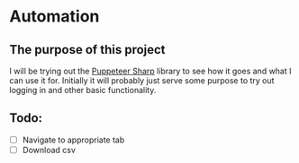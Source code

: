 # Automation

## The purpose of this project
I will be trying out the [Puppeteer Sharp](https://www.puppeteersharp.com/) library to see how it goes and what I can use it for. Initially it will probably just serve some purpose to try out logging in and other basic functionality. 

## Todo: 
- [ ] Navigate to appropriate tab 
- [ ] Download csv  